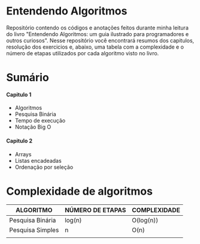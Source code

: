 # Entendendo Algoritmos
Repositório contendo os códigos e anotações feitos durante minha leitura do livro "Entendendo Algoritmos: um guia ilustrado para programadores e outros curiosos".
Nesse repositório você encontrará resumos dos capitulos, resolução dos exercicios e, abaixo, uma tabela com a complexidade e o número de etapas utilizados por cada algoritmo visto no livro.

# Sumário

#### Capitulo 1
- Algoritmos
- Pesquisa Binária
- Tempo de execução
- Notação Big O

#### Capitulo 2
- Arrays
- Listas encadeadas
- Ordenação por seleção

# Complexidade de algoritmos

|ALGORITMO       |NÚMERO DE ETAPAS               |COMPLEXIDADE                 |
|----------------|-------------------------------|-----------------------------|
|Pesquisa Binária|log(n)                         | O(log(n))                   |
|Pesquisa Simples|n                              | O(n)                        |
|                |                               |                             |

